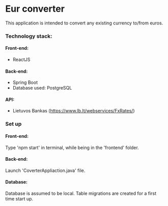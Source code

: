 # Eur converter

This application is intended to convert any existing currency to/from euros.

### Technology stack:
#### Front-end:
* ReactJS
#### Back-end:
* Spring Boot
* Database used: PostgreSQL
#### API:
* Lietuvos Bankas (https://www.lb.lt/webservices/FxRates/) 

### Set up
#### Front-end:
 Type 'npm start' in terminal, while being in the 'frontend' folder.
#### Back-end:
 Launch 'CoverterAppliaction.java' file.
#### Database:
 Database is assumed to be local. Table migrations are created for a first time start up.
